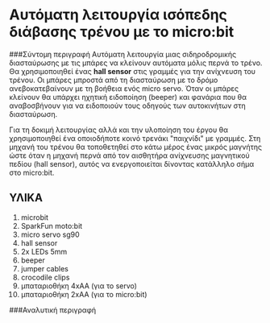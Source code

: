 # Αυτόματη λειτουργία ισόπεδης διάβασης τρένου με το micro:bit

###Σύντομη περιγραφή
Αυτόματη λειτουργία μιας σιδηροδρομικής διασταύρωσης με τις μπάρες να κλείνουν αυτόματα μόλις περνά το τρένο.
Θα χρησιμοποιηθεί ένας **hall sensor** στις γραμμές για την ανίχνευση του τρένου.
Οι μπάρες μπροστά από τη διασταύρωση με το δρόμο ανεβοκατεβαίνουν με τη βοήθεια ενός micro servo.
Όταν οι μπάρες κλείνουν θα υπάρχει ηχητική ειδοποίηση (beeper) και φανάρια που θα αναβοσβήνουν
για να ειδοποιούν τους οδηγούς των αυτοκινήτων στη διασταύρωση.

Για τη δοκιμή λειτουργίας αλλά και την υλοποίηση του έργου θα χρησιμοποιηθεί ένα οποιοδήποτε κοινό τρενάκι
"παιχνίδι" με γραμμές.
Στη μηχανή του τρένου θα τοποθετηθεί στο κάτω μέρος ένας μικρός μαγνήτης ώστε όταν η μηχανή περνά από τον 
αισθητήρα ανίχνευσης μαγνητικού πεδίου (hall sensor), αυτός να ενεργοποιείται δίνοντας κατάλληλο σήμα στο 
micro:bit.

## ΥΛΙΚΑ 
   1. microbit
   2. SparkFun moto:bit
   3. micro servo sg90
   4. hall sensor
   5. 2x LEDs 5mm
   6. beeper
   7. jumper cables
   8. crocodile clips
   9. μπαταριοθήκη 4xAA (για το servo)
  10. μπαταριοθήκη 2xAA (για το micro:bit)

###Αναλυτική περιγραφή
